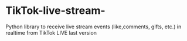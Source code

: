 # TikTok-live-stream-
Python library to receive live stream events (like,comments, gifts, etc.) in realtime from TikTok LIVE last version 
